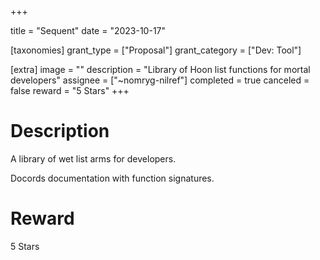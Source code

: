 +++

title = "Sequent"
date = "2023-10-17"

[taxonomies]
grant_type = ["Proposal"]
grant_category = ["Dev: Tool"]

[extra]
image = ""
description = "Library of Hoon list functions for mortal developers"
assignee = ["~nomryg-nilref"]
completed = true
canceled = false
reward = "5 Stars"
+++

# Description
A library of wet list arms for developers.

Docords documentation with function signatures.

# Reward
5 Stars